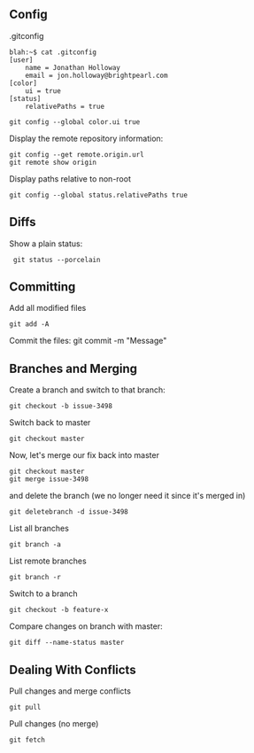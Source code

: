 Config
------

.gitconfig

    blah:~$ cat .gitconfig 
    [user]
    	name = Jonathan Holloway
    	email = jon.holloway@brightpearl.com
    [color]
    	ui = true
    [status]
    	relativePaths = true
	
    git config --global color.ui true
    
Display the remote repository information:

    git config --get remote.origin.url
    git remote show origin

Display paths relative to non-root

    git config --global status.relativePaths true

Diffs
-----

Show a plain status:

     git status --porcelain

Committing
----------

Add all modified files

	git add -A

Commit the files:
	git commit -m "Message"
     
Branches and Merging
--------------------

Create a branch and switch to that branch:

    git checkout -b issue-3498
    
Switch back to master

    git checkout master
    
Now, let's merge our fix back into master

    git checkout master
    git merge issue-3498
    
and delete the branch (we no longer need it since it's merged in)

    git deletebranch -d issue-3498

List all branches

    git branch -a
    
List remote branches

    git branch -r

Switch to a branch

    git checkout -b feature-x

Compare changes on branch with master:

    git diff --name-status master

Dealing With Conflicts
----------------------

Pull changes and merge conflicts

    git pull

Pull changes (no merge)

    git fetch
